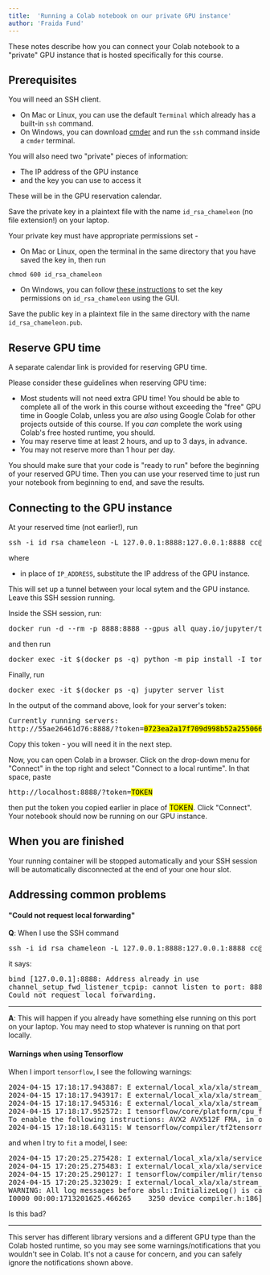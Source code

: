 ```yaml
---
title:  'Running a Colab notebook on our private GPU instance'
author: 'Fraida Fund'
---
```


These notes describe how you can connect your Colab notebook to a "private" GPU instance that is hosted specifically for this course.

## Prerequisites

You will need an SSH client.

* On Mac or Linux, you can use the default `Terminal` which already has a built-in `ssh` command.
* On Windows, you can download [cmder](https://cmder.app/) and run the `ssh` command inside a `cmder` terminal.

You will also need two "private" pieces of information:

* The IP address of the GPU instance
* and the key you can use to access it

These will be in the GPU reservation calendar. 

Save the private key in a plaintext file with the name `id_rsa_chameleon` (no file extension!) on your laptop.

Your private key must have appropriate permissions set - 

* On Mac or Linux, open the terminal in the same directory that you have saved the key in, then run

```
chmod 600 id_rsa_chameleon
```

* On Windows, you can follow [these instructions](https://superuser.com/a/1296046) to set the key permissions on `id_rsa_chameleon` using the GUI.

Save the public key in a plaintext file in the same directory with the name `id_rsa_chameleon.pub`.

## Reserve GPU time

A separate calendar link is provided for reserving GPU time.

Please consider these guidelines when reserving GPU time:

* Most students will not need extra GPU time! You should be able to complete all of the work in this course without exceeding the "free" GPU time in Google Colab, unless you are *also* using Google Colab for other projects outside of this course. If you *can* complete the work using Colab's free hosted runtime, you should.
* You may reserve time at least 2 hours, and up to 3 days, in advance.
* You may not reserve more than 1 hour per day.

You should make sure that your code is "ready to run" before the beginning of your reserved GPU time. Then you can use your reserved time to just run your notebook from beginning to end, and save the results.

## Connecting to the GPU instance

At your reserved time (not earlier!), run


<pre>
ssh -i id_rsa_chameleon -L 127.0.0.1:8888:127.0.0.1:8888 cc@<mark>IP_ADDRESS</mark>
</pre>

where 

* in place of `IP_ADDRESS`, substitute the IP address of the GPU instance.

This will set up a tunnel between your local sytem and the GPU instance. Leave this SSH session running.

Inside the SSH session, run:

<pre>
docker run -d --rm -p 8888:8888 --gpus all quay.io/jupyter/tensorflow-notebook:cuda-tensorflow-2.16.1
</pre>

and then run

<pre>
docker exec -it $(docker ps -q) python -m pip install -I torch==2.4.1
</pre>

Finally, run

<pre>
docker exec -it $(docker ps -q) jupyter server list 
</pre>

In the output of the command above, look for your server's token:

<pre>
Currently running servers:
http://55ae26461d76:8888/?token=<mark>0723ea2a17f709d998b52a255066845f00b625814259cfe6</mark> :: /home/jovyan
</pre>

Copy this token - you will need it in the next step.

Now, you can open Colab in a browser. Click on the drop-down menu for "Connect" in the top right and select "Connect to a local runtime". In that space, paste

<pre>
http://localhost:8888/?token=<mark>TOKEN</mark>
</pre>

then put the token you copied earlier in place of <mark>TOKEN</mark>. Click "Connect". Your notebook should now be running on our GPU instance.

## When you are finished

Your running container will be stopped automatically and your SSH session will be automatically disconnected at the end of your one hour slot.
## Addressing common problems


#### "Could not request local forwarding"

**Q**: When I use the SSH command

<pre>
ssh -i id_rsa_chameleon -L 127.0.0.1:8888:127.0.0.1:8888 cc@IP_ADDRESS
</pre>

it says:

<pre>
bind [127.0.0.1]:8888: Address already in use
channel_setup_fwd_listener_tcpip: cannot listen to port: 8888
Could not request local forwarding.
</pre>

---

**A**: This will happen if you already have something else running on this port on your laptop.  You may need to stop whatever is running on that port locally.



#### Warnings when using Tensorflow


When I import `tensorflow`, I see the following warnings:

<pre>
2024-04-15 17:18:17.943887: E external/local_xla/xla/stream_executor/cuda/cuda_dnn.cc:9261] Unable to register cuDNN factory: Attempting to register factory for plugin cuDNN when one has already been registered
2024-04-15 17:18:17.943917: E external/local_xla/xla/stream_executor/cuda/cuda_fft.cc:607] Unable to register cuFFT factory: Attempting to register factory for plugin cuFFT when one has already been registered
2024-04-15 17:18:17.945316: E external/local_xla/xla/stream_executor/cuda/cuda_blas.cc:1515] Unable to register cuBLAS factory: Attempting to register factory for plugin cuBLAS when one has already been registered
2024-04-15 17:18:17.952572: I tensorflow/core/platform/cpu_feature_guard.cc:182] This TensorFlow binary is optimized to use available CPU instructions in performance-critical operations.
To enable the following instructions: AVX2 AVX512F FMA, in other operations, rebuild TensorFlow with the appropriate compiler flags.
2024-04-15 17:18:18.643115: W tensorflow/compiler/tf2tensorrt/utils/py_utils.cc:38] TF-TRT Warning: Could not find TensorRT
</pre>

and when I try to `fit` a model, I see:

<pre>
2024-04-15 17:20:25.275428: I external/local_xla/xla/service/service.cc:168] XLA service 0x7fe430337610 initialized for platform CUDA (this does not guarantee that XLA will be used). Devices:
2024-04-15 17:20:25.275483: I external/local_xla/xla/service/service.cc:176]   StreamExecutor device (0): Quadro RTX 6000, Compute Capability 7.5
2024-04-15 17:20:25.290127: I tensorflow/compiler/mlir/tensorflow/utils/dump_mlir_util.cc:269] disabling MLIR crash reproducer, set env var `MLIR_CRASH_REPRODUCER_DIRECTORY` to enable.
2024-04-15 17:20:25.323029: I external/local_xla/xla/stream_executor/cuda/cuda_dnn.cc:454] Loaded cuDNN version 8907
WARNING: All log messages before absl::InitializeLog() is called are written to STDERR
I0000 00:00:1713201625.466265    3250 device_compiler.h:186] Compiled cluster using XLA!  This line is logged at most once for the lifetime of the process.
</pre>

Is this bad?

---

This server has different library versions and a different GPU type than the Colab hosted runtime, so you may see some warnings/notifications that you wouldn't see in Colab. It's not a cause for concern, and you can safely ignore the notifications shown above.

